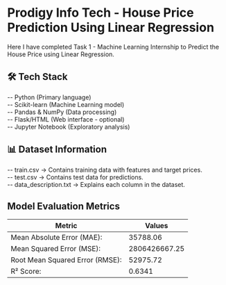 # Prodigy Info Tech - House Price Prediction Using Linear Regression
Here I have completed Task 1 - Machine Learning Internship to Predict the House Price using Linear Regression.

## 🛠️ Tech Stack
-- Python (Primary language)  
-- Scikit-learn (Machine Learning model)  
-- Pandas & NumPy (Data processing)  
-- Flask/HTML (Web interface - optional)  
-- Jupyter Notebook (Exploratory analysis)

## 📊 Dataset Information
-- train.csv → Contains training data with features and target prices.  
-- test.csv → Contains test data for predictions.  
-- data_description.txt → Explains each column in the dataset.  

## Model Evaluation Metrics
| Metric                          | Values        |
|---------------------------------|---------------|
| Mean Absolute Error (MAE):      | 35788.06      |  
| Mean Squared Error (MSE):       | 2806426667.25 |  
| Root Mean Squared Error (RMSE): | 52975.72      |  
| R² Score:                       | 0.6341        |  


